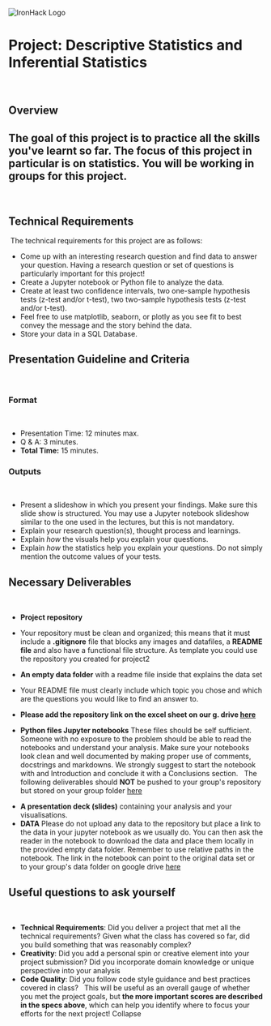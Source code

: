 ![IronHack Logo](https://s3-eu-west-1.amazonaws.com/ih-materials/uploads/upload_d5c5793015fec3be28a63c4fa3dd4d55.png)
​
# Project: Descriptive Statistics and Inferential Statistics
​
## Overview
​
The goal of this project is to practice all the skills you've learnt so far. The focus of this project in particular is on statistics. 
​
**You will be working in groups for this project.**
​
---
​
## Technical Requirements
​
The technical requirements for this project are as follows:
​
- Come up with an interesting research question and find data to answer your question. Having a research question or set of questions is particularly important for this project! 
- Create a Jupyter notebook or Python file to analyze the data.
 - Create at least two confidence intervals, two one-sample hypothesis tests (z-test and/or t-test), two two-sample hypothesis tests (z-test and/or t-test). 
 - Feel free to use matplotlib, seaborn, or plotly as you see fit to best convey
   the message and the story behind the data.
- Store your data in a SQL Database. 
​
## Presentation Guideline and Criteria
​
### Format
​
* Presentation Time: 12 minutes max.
* Q & A: 3 minutes.
* **Total Time:** 15 minutes.
​
### Outputs
​
* Present a slideshow in which you present your findings. Make sure this slide show is structured. You may use a Jupyter notebook slideshow similar to the one used in the lectures, but this is not mandatory.  
* Explain your research question(s), thought process and learnings. 
* Explain *how* the visuals help you explain your questions. 
* Explain *how* the statistics help you explain your questions. Do not simply mention the outcome values of your tests. 
​
## Necessary Deliverables
​
* **Project repository** 
* Your repository must be clean and organized; this means that it must include a **.gitignore**  file that blocks any images and datafiles, a **README file** and also have a functional file structure. As template you could use the repository you created  for project2
* **An empty data folder** with a readme file inside that explains the data set
* Your README file must clearly include which topic you chose and which are the questions you would like to find an answer to.
* **Please add the repository link on the excel sheet on our g. drive [here](https://drive.google.com/open?id=1Q5Ao2rJbzb4KVvby3foPwla-CGxipLWr)**

* **Python files Jupyter notebooks**
These files should be self sufficient. Someone with no exposure to the problem should be able to read the notebooks and understand your analysis. Make sure your notebooks look clean and well documented by making proper use of comments, docstrings and markdowns. We strongly suggest to start the notebook with and Introduction and conclude it with a Conclusions section. 
​
​
The following deliverables should **NOT** be pushed to your group's repository
but stored on your group folder [here](https://drive.google.com/drive/folders/1zIDpffMj5iQ5xKKGV3nSKM38buvRM6jp?usp=sharing) 
​
- **A presentation deck (slides)** containing your analysis and your visualisations.
- **DATA** Please do not upload any data to the repository but place a link to the data in your jupyter notebook as we usually do. You can then ask the reader in the notebook to download the data and place them locally in the provided empty data folder. Remember to use relative paths in the notebook. The link in the notebook can point to the original data set or to your group's data folder on google drive [here](https://drive.google.com/drive/folders/1zIDpffMj5iQ5xKKGV3nSKM38buvRM6jp?usp=sharing) <br>
 
## Useful questions to ask yourself
​
* __Technical Requirements__: Did you deliver a project that met all the technical requirements? Given what the class has covered so far, did you build something that was reasonably complex?
​
* __Creativity__: Did you add a personal spin or creative element into your project submission? Did you incorporate domain knowledge or unique perspective into your analysis
​
* __Code Quality__: Did you follow code style guidance and best practices covered in class?
​
​
This will be useful as an overall gauge of whether you met the project goals, but __the more important scores are described in the specs above__, which can help you identify where to focus your efforts for the next project!
Collapse

